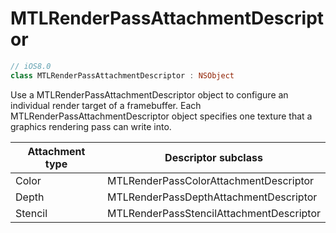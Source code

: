 # MTLRenderPassAttachmentDescriptor

```Swift
// iOS8.0
class MTLRenderPassAttachmentDescriptor : NSObject
```

Use a MTLRenderPassAttachmentDescriptor object to configure an individual render target of a framebuffer.
Each MTLRenderPassAttachmentDescriptor object specifies one texture that a graphics rendering pass can write into.

|  Attachment type   | Descriptor subclass  |
|  ----  | ----  |
| Color  | MTLRenderPassColorAttachmentDescriptor |
| Depth  | MTLRenderPassDepthAttachmentDescriptor |
| Stencil | MTLRenderPassStencilAttachmentDescriptor |



